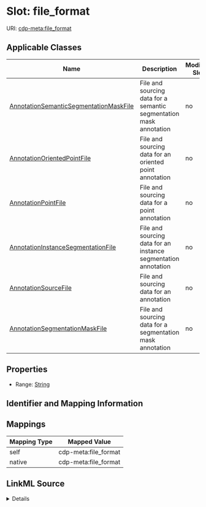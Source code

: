 

# Slot: file_format

URI: [cdp-meta:file_format](metadatafile_format)



<!-- no inheritance hierarchy -->





## Applicable Classes

| Name | Description | Modifies Slot |
| --- | --- | --- |
| [AnnotationSemanticSegmentationMaskFile](AnnotationSemanticSegmentationMaskFile.md) | File and sourcing data for a semantic segmentation mask annotation |  no  |
| [AnnotationOrientedPointFile](AnnotationOrientedPointFile.md) | File and sourcing data for an oriented point annotation |  no  |
| [AnnotationPointFile](AnnotationPointFile.md) | File and sourcing data for a point annotation |  no  |
| [AnnotationInstanceSegmentationFile](AnnotationInstanceSegmentationFile.md) | File and sourcing data for an instance segmentation annotation |  no  |
| [AnnotationSourceFile](AnnotationSourceFile.md) | File and sourcing data for an annotation |  no  |
| [AnnotationSegmentationMaskFile](AnnotationSegmentationMaskFile.md) | File and sourcing data for a segmentation mask annotation |  no  |







## Properties

* Range: [String](String.md)





## Identifier and Mapping Information








## Mappings

| Mapping Type | Mapped Value |
| ---  | ---  |
| self | cdp-meta:file_format |
| native | cdp-meta:file_format |




## LinkML Source

<details>
```yaml
name: file_format
alias: file_format
domain_of:
- AnnotationSourceFile
- AnnotationOrientedPointFile
- AnnotationInstanceSegmentationFile
- AnnotationPointFile
- AnnotationSegmentationMaskFile
- AnnotationSemanticSegmentationMaskFile
range: string

```
</details>